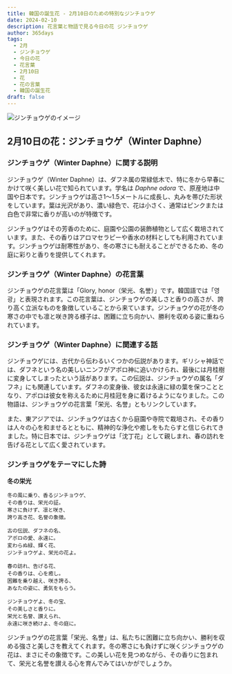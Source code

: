 ```yaml
---
title: 韓国の誕生花 - 2月10日のための特別なジンチョウゲ
date: 2024-02-10
description: 花言葉と物語で見る今日の花 ジンチョウゲ
author: 365days
tags:
  - 2月
  - ジンチョウゲ
  - 今日の花
  - 花言葉
  - 2月10日
  - 花
  - 花の言葉
  - 韓国の誕生花
draft: false
---
```



![ジンチョウゲのイメージ](https://cdn.pixabay.com/photo/2017/10/03/23/34/daphne-2814611_1280.jpg#center)


## 2月10日の花：ジンチョウゲ（Winter Daphne）

### ジンチョウゲ（Winter Daphne）に関する説明

ジンチョウゲ（Winter Daphne）は、ダフネ属の常緑低木で、特に冬から早春にかけて咲く美しい花で知られています。学名は *Daphne odora* で、原産地は中国や日本です。ジンチョウゲは高さ1～1.5メートルに成長し、丸みを帯びた形状をしています。葉は光沢があり、濃い緑色で、花は小さく、通常はピンクまたは白色で非常に香りが高いのが特徴です。

ジンチョウゲはその芳香のために、庭園や公園の装飾植物として広く栽培されています。また、その香りはアロマセラピーや香水の材料としても利用されています。ジンチョウゲは耐寒性があり、冬の寒さにも耐えることができるため、冬の庭に彩りと香りを提供してくれます。

### ジンチョウゲ（Winter Daphne）の花言葉

ジンチョウゲの花言葉は「Glory, honor（栄光、名誉）」です。韓国語では「영광」と表現されます。この花言葉は、ジンチョウゲの美しさと香りの高さが、誇り高く立派なものを象徴していることから来ています。ジンチョウゲの花が冬の寒さの中でも凛と咲き誇る様子は、困難に立ち向かい、勝利を収める姿に重ねられています。

### ジンチョウゲ（Winter Daphne）に関連する話

ジンチョウゲには、古代から伝わるいくつかの伝説があります。ギリシャ神話では、ダフネという名の美しいニンフがアポロ神に追いかけられ、最後には月桂樹に変身してしまったという話があります。この伝説は、ジンチョウゲの属名「ダフネ」にも関連しています。ダフネの変身後、彼女は永遠に緑の葉を保つこととなり、アポロは彼女を称えるために月桂冠を身に着けるようになりました。この物語は、ジンチョウゲの花言葉「栄光、名誉」ともリンクしています。

また、東アジアでは、ジンチョウゲは古くから庭園や寺院で栽培され、その香りは人々の心を和ませるとともに、精神的な浄化や癒しをもたらすと信じられてきました。特に日本では、ジンチョウゲは「沈丁花」として親しまれ、春の訪れを告げる花として広く愛されています。

### ジンチョウゲをテーマにした詩

**冬の栄光**

	冬の風に乗り、香るジンチョウゲ、  
	その香りは、栄光の証。  
	寒さに負けず、凛と咲き、  
	誇り高き花、名誉の象徴。
	
	古の伝説、ダフネの名、  
	アポロの愛、永遠に。  
	変わらぬ緑、輝く花、  
	ジンチョウゲよ、栄光の花よ。
	
	春の訪れ、告げる花、  
	その香りは、心を癒し。  
	困難を乗り越え、咲き誇る、  
	あなたの姿に、勇気をもらう。
	
	ジンチョウゲよ、冬の宝、  
	その美しさと香りに。  
	栄光と名誉、讃えられ、  
	永遠に咲き続けよ、冬の庭に。

ジンチョウゲの花言葉「栄光、名誉」は、私たちに困難に立ち向かい、勝利を収める強さと美しさを教えてくれます。冬の寒さにも負けずに咲くジンチョウゲの花は、まさにその象徴です。この美しい花を見つめながら、その香りに包まれて、栄光と名誉を讃える心を育んでみてはいかがでしょうか。